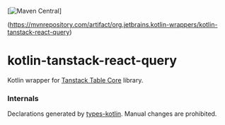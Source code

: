 [![Maven Central](https://img.shields.io/maven-central/v/org.jetbrains.kotlin-wrappers/kotlin-tanstack-react-query)]

(https://mvnrepository.com/artifact/org.jetbrains.kotlin-wrappers/kotlin-tanstack-react-query)

# kotlin-tanstack-react-query

Kotlin wrapper for [Tanstack Table Core](https://github.com/TanStack/query/tree/main/packages/react-query) library.

### Internals

Declarations generated by [types-kotlin](https://github.com/karakum-team/types-kotlin). Manual changes are prohibited.
